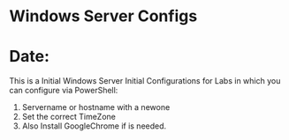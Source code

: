 # Windows Server Configs
# Date:
This is a Initial Windows Server Initial Configurations for Labs in which you can configure via PowerShell:
1) Servername or hostname with a newone
2) Set the correct TimeZone
3) Also Install GoogleChrome if is needed.
